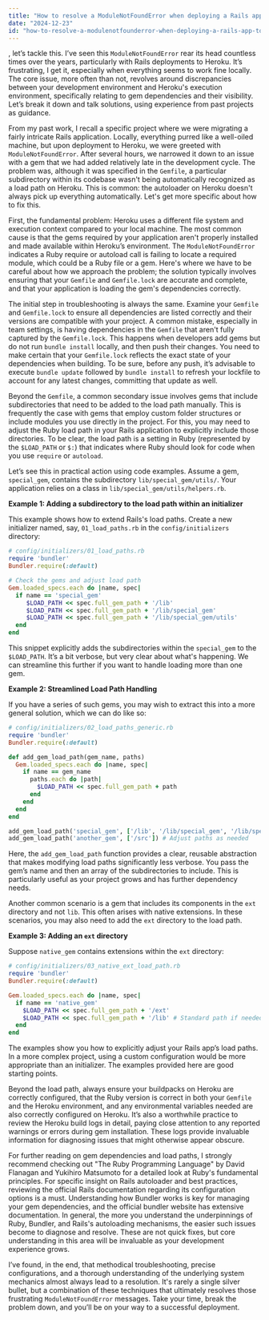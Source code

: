 ```yaml
---
title: "How to resolve a ModuleNotFoundError when deploying a Rails app to Heroku?"
date: "2024-12-23"
id: "how-to-resolve-a-modulenotfounderror-when-deploying-a-rails-app-to-heroku"
---
```


, let’s tackle this. I’ve seen this `ModuleNotFoundError` rear its head countless times over the years, particularly with Rails deployments to Heroku. It’s frustrating, I get it, especially when everything seems to work fine locally. The core issue, more often than not, revolves around discrepancies between your development environment and Heroku's execution environment, specifically relating to gem dependencies and their visibility. Let’s break it down and talk solutions, using experience from past projects as guidance.

From my past work, I recall a specific project where we were migrating a fairly intricate Rails application. Locally, everything purred like a well-oiled machine, but upon deployment to Heroku, we were greeted with `ModuleNotFoundError`. After several hours, we narrowed it down to an issue with a gem that we had added relatively late in the development cycle. The problem was, although it was specified in the `Gemfile`, a particular subdirectory within its codebase wasn't being automatically recognized as a load path on Heroku. This is common: the autoloader on Heroku doesn't always pick up everything automatically. Let's get more specific about how to fix this.

First, the fundamental problem: Heroku uses a different file system and execution context compared to your local machine. The most common cause is that the gems required by your application aren't properly installed and made available within Heroku’s environment. The `ModuleNotFoundError` indicates a Ruby require or autoload call is failing to locate a required module, which could be a Ruby file or a gem. Here's where we have to be careful about how we approach the problem; the solution typically involves ensuring that your `Gemfile` and `Gemfile.lock` are accurate and complete, and that your application is loading the gem's dependencies correctly.

The initial step in troubleshooting is always the same. Examine your `Gemfile` and `Gemfile.lock` to ensure all dependencies are listed correctly and their versions are compatible with your project. A common mistake, especially in team settings, is having dependencies in the `Gemfile` that aren't fully captured by the `Gemfile.lock`. This happens when developers add gems but do not run `bundle install` locally, and then push their changes. You need to make certain that your `Gemfile.lock` reflects the exact state of your dependencies when building. To be sure, before any push, it’s advisable to execute `bundle update` followed by `bundle install` to refresh your lockfile to account for any latest changes, committing that update as well.

Beyond the `Gemfile`, a common secondary issue involves gems that include subdirectories that need to be added to the load path manually. This is frequently the case with gems that employ custom folder structures or include modules you use directly in the project. For this, you may need to adjust the Ruby load path in your Rails application to explicitly include those directories. To be clear, the load path is a setting in Ruby (represented by the `$LOAD_PATH` or `$:`) that indicates where Ruby should look for code when you use `require` or `autoload`.

Let’s see this in practical action using code examples. Assume a gem, `special_gem`, contains the subdirectory `lib/special_gem/utils/`. Your application relies on a class in `lib/special_gem/utils/helpers.rb`.

**Example 1: Adding a subdirectory to the load path within an initializer**

This example shows how to extend Rails's load paths. Create a new initializer named, say, `01_load_paths.rb` in the `config/initializers` directory:

```ruby
# config/initializers/01_load_paths.rb
require 'bundler'
Bundler.require(:default)

# Check the gems and adjust load path
Gem.loaded_specs.each do |name, spec|
  if name == 'special_gem'
     $LOAD_PATH << spec.full_gem_path + '/lib'
     $LOAD_PATH << spec.full_gem_path + '/lib/special_gem'
     $LOAD_PATH << spec.full_gem_path + '/lib/special_gem/utils'
  end
end
```

This snippet explicitly adds the subdirectories within the `special_gem` to the `$LOAD_PATH`. It’s a bit verbose, but very clear about what's happening. We can streamline this further if you want to handle loading more than one gem.

**Example 2: Streamlined Load Path Handling**

If you have a series of such gems, you may wish to extract this into a more general solution, which we can do like so:

```ruby
# config/initializers/02_load_paths_generic.rb
require 'bundler'
Bundler.require(:default)

def add_gem_load_path(gem_name, paths)
  Gem.loaded_specs.each do |name, spec|
    if name == gem_name
      paths.each do |path|
        $LOAD_PATH << spec.full_gem_path + path
      end
    end
  end
end

add_gem_load_path('special_gem', ['/lib', '/lib/special_gem', '/lib/special_gem/utils'])
add_gem_load_path('another_gem', ['/src']) # Adjust paths as needed
```

Here, the `add_gem_load_path` function provides a clear, reusable abstraction that makes modifying load paths significantly less verbose. You pass the gem’s name and then an array of the subdirectories to include. This is particularly useful as your project grows and has further dependency needs.

Another common scenario is a gem that includes its components in the `ext` directory and not `lib`. This often arises with native extensions. In these scenarios, you may also need to add the `ext` directory to the load path.

**Example 3: Adding an `ext` directory**

Suppose `native_gem` contains extensions within the `ext` directory:

```ruby
# config/initializers/03_native_ext_load_path.rb
require 'bundler'
Bundler.require(:default)

Gem.loaded_specs.each do |name, spec|
  if name == 'native_gem'
    $LOAD_PATH << spec.full_gem_path + '/ext'
    $LOAD_PATH << spec.full_gem_path + '/lib' # Standard path if needed
  end
end
```
The examples show you how to explicitly adjust your Rails app’s load paths. In a more complex project, using a custom configuration would be more appropriate than an initializer. The examples provided here are good starting points.

Beyond the load path, always ensure your buildpacks on Heroku are correctly configured, that the Ruby version is correct in both your `Gemfile` and the Heroku environment, and any environmental variables needed are also correctly configured on Heroku. It’s also a worthwhile practice to review the Heroku build logs in detail, paying close attention to any reported warnings or errors during gem installation. These logs provide invaluable information for diagnosing issues that might otherwise appear obscure.

For further reading on gem dependencies and load paths, I strongly recommend checking out "The Ruby Programming Language" by David Flanagan and Yukihiro Matsumoto for a detailed look at Ruby's fundamental principles. For specific insight on Rails autoloader and best practices, reviewing the official Rails documentation regarding its configuration options is a must. Understanding how Bundler works is key for managing your gem dependencies, and the official bundler website has extensive documentation. In general, the more you understand the underpinnings of Ruby, Bundler, and Rails's autoloading mechanisms, the easier such issues become to diagnose and resolve. These are not quick fixes, but core understanding in this area will be invaluable as your development experience grows.

I’ve found, in the end, that methodical troubleshooting, precise configurations, and a thorough understanding of the underlying system mechanics almost always lead to a resolution. It's rarely a single silver bullet, but a combination of these techniques that ultimately resolves those frustrating `ModuleNotFoundError` messages. Take your time, break the problem down, and you’ll be on your way to a successful deployment.
